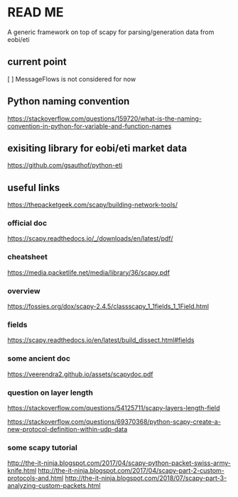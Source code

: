 # READ ME
A generic framework on top of scapy for parsing/generation data from eobi/eti

## current point
[ ] MessageFlows is not considered for now

## Python naming convention
https://stackoverflow.com/questions/159720/what-is-the-naming-convention-in-python-for-variable-and-function-names

## exisiting library for eobi/eti market data
https://github.com/gsauthof/python-eti

## useful links
https://thepacketgeek.com/scapy/building-network-tools/

### official doc
https://scapy.readthedocs.io/_/downloads/en/latest/pdf/

### cheatsheet
https://media.packetlife.net/media/library/36/scapy.pdf

### overview
https://fossies.org/dox/scapy-2.4.5/classscapy_1_1fields_1_1Field.html

### fields
https://scapy.readthedocs.io/en/latest/build_dissect.html#fields

### some ancient doc
https://veerendra2.github.io/assets/scapydoc.pdf

### question on layer length
https://stackoverflow.com/questions/54125711/scapy-layers-length-field

https://stackoverflow.com/questions/69370368/python-scapy-create-a-new-protocol-definition-within-udp-data

### some scapy tutorial
http://the-it-ninja.blogspot.com/2017/04/scapy-python-packet-swiss-army-knife.html
http://the-it-ninja.blogspot.com/2017/04/scapy-part-2-custom-protocols-and.html
http://the-it-ninja.blogspot.com/2018/07/scapy-part-3-analyzing-custom-packets.html